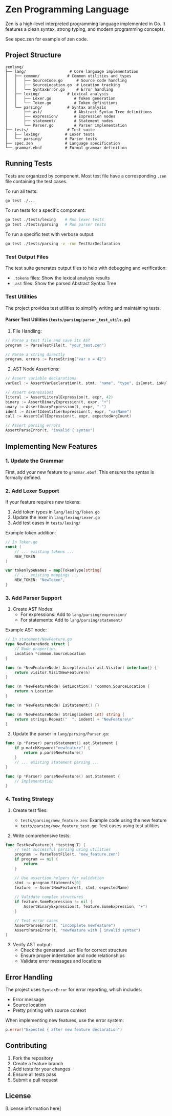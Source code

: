 # Zen Programming Language

Zen is a high-level interpreted programming language implemented in Go. It features a clean syntax, strong typing, and modern programming concepts.

See spec.zen for example of zen code.

## Project Structure

```
zenlang/
├── lang/                   # Core language implementation
│   ├── common/            # Common utilities and types
│   │   ├── SourceCode.go      # Source code handling
│   │   ├── SourceLocation.go  # Location tracking
│   │   └── SyntaxError.go     # Error handling
│   ├── lexing/            # Lexical analysis
│   │   ├── Lexer.go          # Token generation
│   │   └── Token.go          # Token definitions
│   └── parsing/           # Syntax analysis
│       ├── ast/              # Abstract Syntax Tree definitions
│       ├── expression/       # Expression nodes
│       ├── statement/        # Statement nodes
│       └── Parser.go         # Parser implementation
├── tests/                 # Test suite
│   ├── lexing/           # Lexer tests
│   └── parsing/          # Parser tests
├── spec.zen              # Language specification
└── grammar.ebnf          # Formal grammar definition
```

## Running Tests

Tests are organized by component. Most test file have a corresponding `.zen` file containing the test cases.

To run all tests:
```bash
go test ./...
```

To run tests for a specific component:
```bash
go test ./tests/lexing    # Run lexer tests
go test ./tests/parsing   # Run parser tests
```

To run a specific test with verbose output:
```bash
go test ./tests/parsing -v -run TestVarDeclaration
```

### Test Output Files

The test suite generates output files to help with debugging and verification:
- `.tokens` files: Show the lexical analysis results
- `.ast` files: Show the parsed Abstract Syntax Tree

### Test Utilities

The project provides test utilities to simplify writing and maintaining tests:

#### Parser Test Utilities (`tests/parsing/parser_test_utils.go`)

1. File Handling:
```go
// Parse a test file and save its AST
program := ParseTestFile(t, "your_test.zen")

// Parse a string directly
program, errors := ParseString("var x = 42")
```

2. AST Node Assertions:
```go
// Assert variable declarations
varDecl := AssertVarDeclaration(t, stmt, "name", "type", isConst, isNullable)

// Assert expressions
literal := AssertLiteralExpression(t, expr, 42)
binary := AssertBinaryExpression(t, expr, "+")
unary := AssertUnaryExpression(t, expr, "-")
ident := AssertIdentifierExpression(t, expr, "varName")
call := AssertCallExpression(t, expr, expectedArgCount)

// Assert parsing errors
AssertParseError(t, "invalid { syntax")
```

## Implementing New Features

### 1. Update the Grammar
First, add your new feature to `grammar.ebnf`. This ensures the syntax is formally defined.

### 2. Add Lexer Support
If your feature requires new tokens:
1. Add token types in `lang/lexing/Token.go`
2. Update the lexer in `lang/lexing/Lexer.go`
3. Add test cases in `tests/lexing/`

Example token addition:
```go
// In Token.go
const (
    // ... existing tokens ...
    NEW_TOKEN
)

var tokenTypeNames = map[TokenType]string{
    // ... existing mappings ...
    NEW_TOKEN: "NewToken",
}
```

### 3. Add Parser Support

1. Create AST Nodes:
   - For expressions: Add to `lang/parsing/expression/`
   - For statements: Add to `lang/parsing/statement/`

Example AST node:
```go
// In statement/NewFeature.go
type NewFeatureNode struct {
    // Node properties
    Location *common.SourceLocation
}

func (n *NewFeatureNode) Accept(visitor ast.Visitor) interface{} {
    return visitor.VisitNewFeature(n)
}

func (n *NewFeatureNode) GetLocation() *common.SourceLocation {
    return n.Location
}

func (n *NewFeatureNode) IsStatement() {}

func (n *NewFeatureNode) String(indent int) string {
    return strings.Repeat("  ", indent) + "NewFeature\n"
}
```

2. Update the parser in `lang/parsing/Parser.go`:
```go
func (p *Parser) parseStatement() ast.Statement {
    if p.matchKeyword("newfeature") {
        return p.parseNewFeature()
    }
    // ... existing statement parsing ...
}

func (p *Parser) parseNewFeature() ast.Statement {
    // Implementation
}
```

### 4. Testing Strategy

1. Create test files:
   - `tests/parsing/new_feature.zen`: Example code using the new feature
   - `tests/parsing/new_feature_test.go`: Test cases using test utilities

2. Write comprehensive tests:
```go
func TestNewFeature(t *testing.T) {
    // Test successful parsing using utilities
    program := ParseTestFile(t, "new_feature.zen")
    if program == nil {
        return
    }

    // Use assertion helpers for validation
    stmt := program.Statements[0]
    feature := AssertNewFeature(t, stmt, expectedName)
    
    // Validate complex structures
    if feature.SomeExpression != nil {
        AssertBinaryExpression(t, feature.SomeExpression, "+")
    }

    // Test error cases
    AssertParseError(t, "incomplete newfeature")
    AssertParseError(t, "newfeature with { invalid syntax")
}
```

3. Verify AST output:
   - Check the generated `.ast` file for correct structure
   - Ensure proper indentation and node relationships
   - Validate error messages and locations

## Error Handling

The project uses `SyntaxError` for error reporting, which includes:
- Error message
- Source location
- Pretty printing with source context

When implementing new features, use the error system:
```go
p.error("Expected { after new feature declaration")
```

## Contributing

1. Fork the repository
2. Create a feature branch
3. Add tests for your changes
4. Ensure all tests pass
5. Submit a pull request

## License

[License information here]
